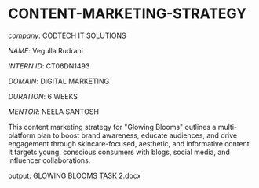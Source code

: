 # CONTENT-MARKETING-STRATEGY

*company*: CODTECH IT SOLUTIONS

*NAME*: Vegulla Rudrani

*INTERN ID*: CT06DN1493

*DOMAIN*: DIGITAL MARKETING 

*DURATION*: 6 WEEKS 

*MENTOR*: NEELA SANTOSH

This content marketing strategy for "Glowing Blooms" outlines a multi-platform plan to boost brand awareness, educate audiences, and drive engagement through skincare-focused, aesthetic, and informative content. It targets young, conscious consumers with blogs, social media, and influencer collaborations.

output: [GLOWING BLOOMS TASK 2.docx](https://github.com/user-attachments/files/20959310/GLOWING.BLOOMS.TASK.2.docx)
